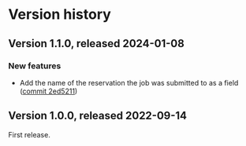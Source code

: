 # Version history

## Version 1.1.0, released 2024-01-08

### New features

- Add the name of the reservation the job was submitted to as a field ([commit 2ed5211](https://github.com/googleapis/google-cloud-dotnet/commit/2ed521141cce32eef0b56e6b20f705ba444409d5))

## Version 1.0.0, released 2022-09-14

First release.

